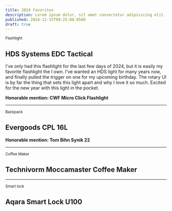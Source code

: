 ```yaml
---
title: 2024 Favorites
description: Lorem ipsum dolor, sit amet consectetur adipisicing elit. Quo ipsum accusamus reprehenderit.
published: 2024-12-15T09:25:00-0500
draft: true
---
```


<small>Flashlight</small>

## HDS Systems EDC Tactical

I've only had this flashlight for the last few days of 2024, but it is easily my favorite flashlight the I own. I've wanted an HDS light for many years now, and finally pulled the trigger on one for my upcoming birthday. The rotary UI is by far the thing that sets this light apart and why I love it so much. Excited for the new year with this light in the pocket.

**Honorable mention: CWF Micro Click Flashlight**

---

<small>Backpack</small>

## Evergoods CPL 16L

**Honorable mention: Tom Bihn Synik 22**

---

<small>Coffee Maker</small>

## Technivorm Moccamaster Coffee Maker

---

<small>Smart lock</small>

## Aqara Smart Lock U100

